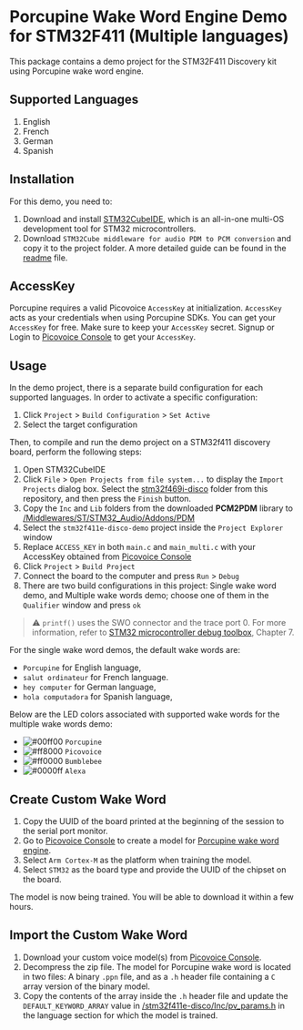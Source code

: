 
# Porcupine Wake Word Engine Demo for STM32F411 (Multiple languages)

This package contains a demo project for the STM32F411 Discovery kit using Porcupine wake word engine. 

## Supported Languages

1. English
2. French
3. German
4. Spanish

## Installation

For this demo, you need to: 
1. Download and install [STM32CubeIDE](https://www.st.com/en/development-tools/stm32cubeide.html), which is an all-in-one multi-OS development tool for STM32 microcontrollers.
1. Download `STM32Cube middleware for audio PDM to PCM conversion` and copy it to the project folder. A more detailed guide can be found in the [readme](./stm32f411e-disco/Middlewares/ST/STM32_Audio/Addons/PDM/readme.txt) file.

## AccessKey

Porcupine requires a valid Picovoice `AccessKey` at initialization. `AccessKey` acts as your credentials when using Porcupine SDKs.
You can get your `AccessKey` for free. Make sure to keep your `AccessKey` secret.
Signup or Login to [Picovoice Console](https://console.picovoice.ai/) to get your `AccessKey`.

## Usage

In the demo project, there is a separate build configuration for each supported languages. In order to activate a specific configuration:

1. Click `Project` > `Build Configuration` > `Set Active`
2. Select the target configuration

Then, to compile and run the demo project on a STM32f411 discovery board, perform the following steps:

1. Open STM32CubeIDE
2. Click `File` > `Open Projects from file system...` to display the `Import Projects` dialog box. Select the [stm32f469i-disco](./stm32f411e-disco) folder from this repository, and then press the `Finish` button.
3. Copy the `Inc` and `Lib` folders from the downloaded **PCM2PDM** library to [/Middlewares/ST/STM32_Audio/Addons/PDM](./stm32f411e-disco/Middlewares/ST/STM32_Audio/Addons/PDM)
4. Select the `stm32f411e-disco-demo` project inside the `Project Explorer` window
5. Replace `ACCESS_KEY` in both `main.c` and `main_multi.c` with your AccessKey obtained from [Picovoice Console](https://console.picovoice.ai/)
5. Click `Project` > `Build Project`
6. Connect the board to the computer and press `Run` > `Debug`
7. There are two build configurations in this project: Single wake word demo, and Multiple wake words demo; choose one of them in the `Qualifier` window and press `ok`

> :warning: `printf()` uses the SWO connector and the trace port 0. For more information, refer to [STM32 microcontroller debug toolbox](https://www.st.com/resource/en/application_note/dm00354244-stm32-microcontroller-debug-toolbox-stmicroelectronics.pdf), Chapter 7.

For the single wake word demos, the default wake words are:

- `Porcupine` for English language,
- `salut ordinateur` for French language.
- `hey computer` for German language,
- `hola computadora` for Spanish language,

Below are the LED colors associated with supported wake words for the multiple wake words demo:
<!-- markdown-link-check-disable -->
- ![#00ff00](https://via.placeholder.com/15/00ff00/000000?text=+) `Porcupine`
- ![#ff8000](https://via.placeholder.com/15/ff8000/000000?text=+) `Picovoice`
- ![#ff0000](https://via.placeholder.com/15/ff0000/000000?text=+) `Bumblebee`
- ![#0000ff](https://via.placeholder.com/15/0000ff/000000?text=+) `Alexa`
<!-- markdown-link-check-enable-->
## Create Custom Wake Word

1. Copy the UUID of the board printed at the beginning of the session to the serial port monitor.
2. Go to [Picovoice Console](https://console.picovoice.ai/) to create a model for [Porcupine wake word engine](https://picovoice.ai/docs/quick-start/console-porcupine/).
3. Select `Arm Cortex-M` as the platform when training the model.
4. Select `STM32` as the board type and provide the UUID of the chipset on the board.

The model is now being trained. You will be able to download it within a few hours.

## Import the Custom Wake Word

1. Download your custom voice model(s) from [Picovoice Console](https://console.picovoice.ai/).
2. Decompress the zip file. The model for Porcupine wake word is located in two files: A binary `.ppn` file, and as a `.h` header file containing a `C` array version of the binary model.
3. Copy the contents of the array inside the `.h` header file and update the `DEFAULT_KEYWORD_ARRAY` value in [/stm32f411e-disco/Inc/pv_params.h](./stm32f411e-disco/Inc/pv_params.h) in the language section for which the model is trained.
